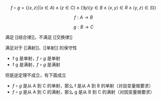 ---
---

$$
f \circ  g = \{ \langle x,z \rangle | (x \in A) \wedge (z \in C) \wedge (\exists y)(y \in B \wedge \langle x,y \rangle \in R \wedge \langle  y,z \rangle  \in S) \}
$$

$$
f:A \to B 
$$

$$
g:B \to C
$$

满足 [[结合律]]，不满足 [[交换律]]


满足对于 [[满射]]、[[单射]] 的保守性

- f g 是单射，$f \circ g$ 是单射
- f g 是满射，$f\circ g$ 是满射

但是逆定理不成立，有下面成立

- $f\circ g$ 是从 A 到 C 的单射，那么 f 是从 A 到 B 的单射（对自变量做要求）
- $f\circ g$ 是从 A 到 C 的满射，那么 g 是从 B 到 C 的满射（对因变量做要求）
